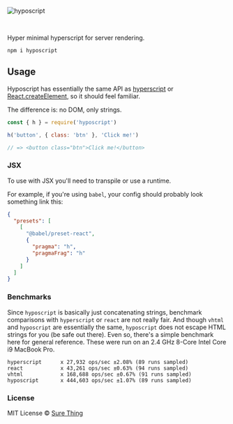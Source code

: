 ![hyposcript](https://user-images.githubusercontent.com/4732330/96394691-407b9f00-1188-11eb-92c0-e05e48da99e8.png)

<br/>

Hyper minimal hyperscript for server rendering.

```
npm i hyposcript
```

## Usage

Hyposcript has essentially the same API as
[hyperscript](https://github.com/hyperhype/hyperscript) or
[React.createElement](https://reactjs.org/docs/react-without-jsx.html), so it
should feel familiar.

The difference is: no DOM, only strings.

```js
const { h } = require('hyposcript')

h('button', { class: 'btn' }, 'Click me!')

// => <button class="btn">Click me!</button>
```

### JSX

To use with JSX you'll need to transpile or use a runtime.

For example, if you're using `babel`, your config should probably look something
link this:

```json
{
  "presets": [
    [
      "@babel/preset-react",
      {
        "pragma": "h",
        "pragmaFrag": "h"
      }
    ]
  ]
}
```

### Benchmarks

Since `hyposcript` is basically just concatenating strings, benchmark
comparisons with `hyperscript` or `react` are not really fair. And though
`vhtml` and `hyposcript` are essentially the same, `hyposcript` does not escape
HTML strings for you (be safe out there). Even so, there's a simple benchmark
here for general reference. These were run on an 2.4 GHz 8-Core Intel Core i9
MacBook Pro.

```
hyperscript      x 27,932 ops/sec ±2.08% (89 runs sampled)
react            x 43,261 ops/sec ±0.63% (94 runs sampled)
vhtml            x 168,688 ops/sec ±0.67% (91 runs sampled)
hyposcript       x 444,603 ops/sec ±1.07% (89 runs sampled)
```

### License

MIT License © [Sure Thing](https://github.com/sure-thing)
